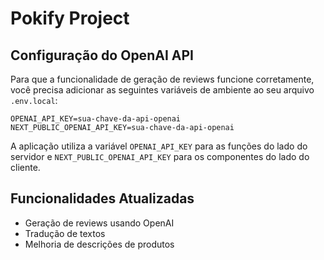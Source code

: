 # Pokify Project

## Configuração do OpenAI API

Para que a funcionalidade de geração de reviews funcione corretamente, você precisa adicionar as seguintes variáveis de ambiente ao seu arquivo `.env.local`:

```
OPENAI_API_KEY=sua-chave-da-api-openai
NEXT_PUBLIC_OPENAI_API_KEY=sua-chave-da-api-openai
```

A aplicação utiliza a variável `OPENAI_API_KEY` para as funções do lado do servidor e `NEXT_PUBLIC_OPENAI_API_KEY` para os componentes do lado do cliente.

## Funcionalidades Atualizadas

- Geração de reviews usando OpenAI
- Tradução de textos
- Melhoria de descrições de produtos
